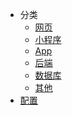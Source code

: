 <!--
 * @version: 1.0.0
 * @Date: 2019-06-21 11:05:37
 * @LastEditTime: 2019-09-26 17:48:10
 -->

* 分类
  * [网页](view/web/web.md)
  * [小程序](view/mini/wxmini.md)
  * [App](view/App/App.md)
  * [后端](view/backend/backend.md)
  * [数据库](view/database/database.md)
  * [其他](view/else/else.md)
* [配置](view/config/config.md)